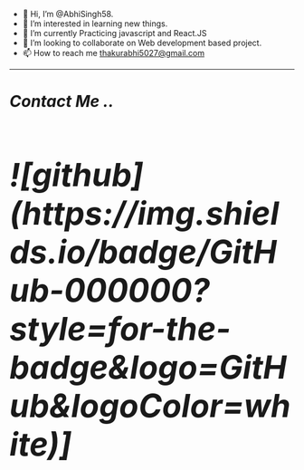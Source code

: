 - 👋 Hi, I’m @AbhiSingh58.
- 👀 I’m interested in learning new things.
- 🌱 I’m currently Practicing javascript and React.JS
- 💞️ I’m looking to collaborate on Web development based project.
- 📫 How to reach me thakurabhi5027@gmail.com

<!---
AbhiSingh58/AbhiSingh58 is a ✨ special ✨ repository because its `README.md` (this file) appears on your GitHub profile.
You can click the Preview link to take a look at your changes.
--->
<hr>

<h1><em>Contact Me .. <em><h1>
  ![github](https://img.shields.io/badge/GitHub-000000?style=for-the-badge&logo=GitHub&logoColor=white)]

